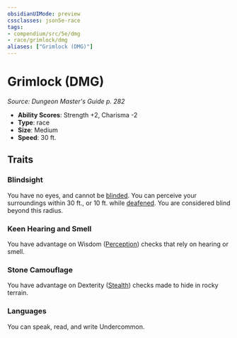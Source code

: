 ```yaml
---
obsidianUIMode: preview
cssclasses: json5e-race
tags:
- compendium/src/5e/dmg
- race/grimlock/dmg
aliases: ["Grimlock (DMG)"]
---
```

# Grimlock (DMG)
*Source: Dungeon Master's Guide p. 282*  

- **Ability Scores**: Strength +2, Charisma -2
- **Type**: race
- **Size**: Medium
- **Speed**: 30 ft.

## Traits

### Blindsight

You have no eyes, and cannot be [blinded](_conditions.md#blinded). You can perceive your surroundings within 30 ft., or 10 ft. while [deafened](_conditions.md#deafened). You are considered blind beyond this radius.

### Keen Hearing and Smell

You have advantage on Wisdom ([Perception](_skills.md#Perception)) checks that rely on hearing or smell.

### Stone Camouflage

You have advantage on Dexterity ([Stealth](_skills.md#Stealth)) checks made to hide in rocky terrain.

### Languages

You can speak, read, and write Undercommon.